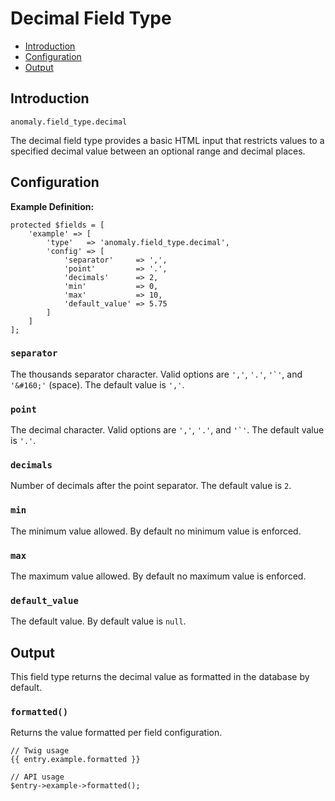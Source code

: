 # Decimal Field Type

- [Introduction](#introduction)
- [Configuration](#configuration)
- [Output](#output)


<a name="introduction"></a>
## Introduction

`anomaly.field_type.decimal`

The decimal field type provides a basic HTML input that restricts values to a specified decimal value between an optional range and decimal places.


<a name="configuration"></a>
## Configuration

**Example Definition:**

    protected $fields = [
        'example' => [
            'type'   => 'anomaly.field_type.decimal',
            'config' => [
                'separator'     => ',',
                'point'         => '.',
                'decimals'      => 2,
                'min'           => 0,
                'max'           => 10,
                'default_value' => 5.75
            ]
        ]
    ];

### `separator`

The thousands separator character. Valid options are `','`, `'.'`, ```'`'```, and `'&#160;'` (space). The default value is `','`.

### `point`

The decimal character. Valid options are `','`, `'.'`, and ```'`'```. The default value is `'.'`.

### `decimals`

Number of decimals after the point separator. The default value is `2`.

### `min`

The minimum value allowed. By default no minimum value is enforced.

### `max`

The maximum value allowed. By default no maximum value is enforced.

### `default_value`

The default value. By default value is `null`.


<a name="output"></a>
## Output

This field type returns the decimal value as formatted in the database by default.

### `formatted()`

Returns the value formatted per field configuration.

    // Twig usage
    {{ entry.example.formatted }}
    
    // API usage
    $entry->example->formatted();
